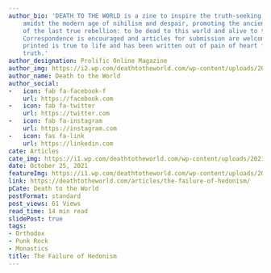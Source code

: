 ```yaml
---
author_bio: 'DEATH TO THE WORLD is a zine to inspire the truth-seeking and soul searching
    amidst the modern age of nihilism and despair, promoting the ancient principles
    of the last true rebellion: to be dead to this world and alive to the other world.
    Correspondence is encouraged and articles for submission are welcomed. Each article
    printed is true to life and has been written out of pain of heart for love of
    truth.'
author_designation: Prolific Online Magazine
author_img: https://i2.wp.com/deathtotheworld.com/wp-content/uploads/2014/06/dttw1.jpg
author_name: Death to the World
author_social:
-   icon: fab fa-facebook-f
    url: https://facebook.com
-   icon: fab fa-twitter
    url: https://twitter.com
-   icon: fab fa-instagram
    url: https://instagram.com
-   icon: fas fa-link
    url: https://linkedin.com
cate: Articles
cate_img: https://i1.wp.com/deathtotheworld.com/wp-content/uploads/2021/10/F-hedonism.jpg?resize=1140%2C663&ssl=1
date: October 25, 2021
featureImg: https://i1.wp.com/deathtotheworld.com/wp-content/uploads/2021/10/F-hedonism.jpg?resize=1140%2C663&ssl=1
link: https://deathtotheworld.com/articles/the-failure-of-hedonism/
pCate: Death to the World
postFormat: standard
post_views: 61 Views
read_time: 14 min read
slidePost: true
tags:
- Orthodox
- Punk Rock
- Monastics
title: The Failure of Hedonism
---
```

